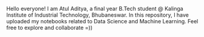 Hello everyone! I am Atul Aditya, a final year B.Tech student @ Kalinga Institute of Industrial Technology, Bhubaneswar. In this repository, I have uploaded my notebooks related to Data Science and Machine Learning. Feel free to explore and collaborate =))
